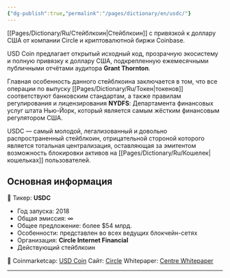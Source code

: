 ```yaml
---
{"dg-publish":true,"permalink":"/pages/dictionary/en/usdc/"}
---
```



[[Pages/Dictionary/Ru/Стейблкоин\|Стейблкоин]] с привязкой к доллару США от компании Circle и криптовалютной биржи Coinbase.

USD Coin предлагает открытый исходный код, прозрачную экосистему и полную привязку к доллару США, подкрепленную ежемесячными публичными отчётами аудитора **Grant Thornton**.

Главная особенность данного стейблкоина заключается в том, что все операции по выпуску [[Pages/Dictionary/Ru/Токен\|токенов]] соответствуют банковским стандартам, а также правилам регулирования и лицензирования **NYDFS**: Департамента финансовых услуг штата Нью-Йорк, который является самым жёстким финансовым регулятором США.

USDC — самый молодой, легализованный и довольно распространенный стейблкоин, отрицательной стороной которого является тотальная централизация, оставляющая за эмитентом возможность блокировки активов на [[Pages/Dictionary/Ru/Кошелек\|кошельках]] пользователей.

## Основная информация

📌 Тикер: **USDС**

* Год запуска: 2018
* Общая эмиссия: ∞
* Общее предложение: более $54 млрд.
* Особенности: представлен во всех ведущих блокчейн-сетях
* Организация: **Circle Internet Financial**
* Действующий стейблкоин

📎 Coinmarketcap: [USD Coin](https://coinmarketcap.com/currencies/usd-coin/)
Сайт: [Circle](https://www.circle.com/en/usdc)
Whitepaper: [Centre Whitepaper](https://f.hubspotusercontent30.net/hubfs/9304636/PDF/centre-whitepaper.pdf)

---
